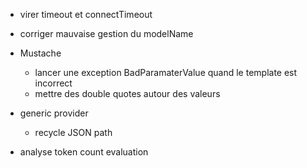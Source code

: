 - virer timeout et connectTimeout
- corriger mauvaise gestion du modelName

- Mustache
  - lancer une exception BadParamaterValue quand le template est incorrect
  - mettre des double quotes autour des valeurs

- generic provider
    - recycle JSON path




- analyse token count evaluation